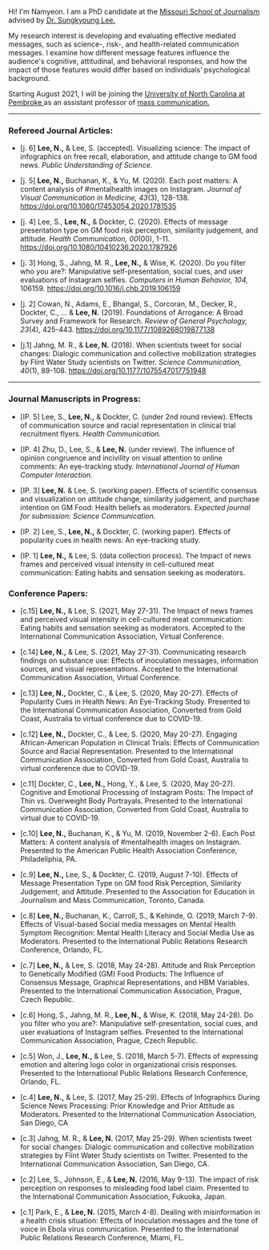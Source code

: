Hi! I'm Namyeon. I am a PhD candidate at the <a href="https://journalism.missouri.edu/" target="_blank">Missouri School of Journalism </a> advised by <a href="https://journalism.missouri.edu/staff/sungkyoung-lee/" target="_blank">Dr. Sungkyoung Lee. </a>

My research interest is developing and evaluating effective mediated messages, such as science-, risk-, and health-related communication messages. I examine how different message features influence the audience's cognitive, attitudinal, and behavioral responses, and how the impact of those features would differ based on individuals’ psychological background. 

Starting August 2021, I will be joining the <a href="https://www.uncp.edu/" target="_blank">University of North Carolina at Pembroke </a> as an assistant professor of <a href="https://www.uncp.edu/departments/mass-communication" target="_blank">mass communication. </a>  

* * *

### Refereed Journal Articles:

*   [j. 6] **Lee, N.,** & Lee, S. (accepted). Visualizing science: The impact of infographics on free recall, elaboration, and attitude change to GM food news. _Public Understanding of Science._

*   [j. 5] **Lee, N.,** Buchanan, K., & Yu, M. (2020). Each post matters: A content analysis of #mentalhealth images on Instagram. _Journal of Visual Communication in Medicine,_ _43_(3), 128-138. <a href="https://doi.org/10.1080/17453054.2020.1781535"> https://doi.org/10.1080/17453054.2020.1781535 </a> 

*   [j. 4] Lee, S., **Lee, N.,** & Dockter, C. (2020). Effects of message presentation type on GM food risk perception, similarity judgement, and attitude. _Health Communication,_ _00_(00), 1-11. <a href="https://doi.org/10.1080/10410236.2020.1787926"> https://doi.org/10.1080/10410236.2020.1787926 </a> 

*   [j. 3] Hong, S., Jahng, M. R., **Lee, N.,** & Wise, K. (2020). Do you filter who you are?: Manipulative self-presentation, social cues, and user evaluations of Instagram selfies. _Computers in Human Behavior,_ _104,_ 106159. <a href="https://www.sciencedirect.com/science/article/pii/S0747563219303711"> https://doi.org/10.1016/j.chb.2019.106159 </a> 

*   [j. 2] Cowan, N., Adams, E., Bhangal, S., Corcoran, M., Decker, R., Dockter, C., ... & **Lee, N.** (2019). Foundations of Arrogance: A Broad Survey and Framework for Research. _Review of General Psychology,_ _23_(4), 425-443. <a href="https://doi.org/10.1177/1089268019877138"> https://doi.org/10.1177/1089268019877138 </a> 

*   [j.1] Jahng, M. R., & **Lee, N.** (2018). When scientists tweet for social changes: Dialogic communication and collective mobilization strategies by Flint Water Study scientists on Twitter. _Science Communication,_ _40_(1), 89-108. <a href=" https://doi.org/10.1177/1075547017751948"> https://doi.org/10.1177/1075547017751948 </a>  

* * *

### Journal Manuscripts in Progress:


*   [IP. 5] Lee, S., **Lee, N.,** & Dockter, C. (under 2nd round review). Effects of communication source and racial representation in clinical trial recruitment flyers. _Health Communication._

*   [IP. 4] Zhu, D., Lee, S., & **Lee, N.** (under review). The influence of opinion congruence and incivility on visual attention to online comments: An eye-tracking study. _International Journal of Human Computer Interaction._ 

*   [IP. 3] **Lee, N.** & Lee, S. (working paper). Effects of scientific consensus and visualization on attitude change, similarity judgement, and purchase intention on GM Food: Health beliefs as moderators. _Expected journal for submission: Science Communication._

*   [IP. 2] Lee, S., **Lee, N.,** & Dockter, C. (working paper). Effects of popularity cues in health news: An eye-tracking study. 

*   [IP. 1] **Lee, N.,** & Lee, S. (data collection process). The Impact of news frames and perceived visual intensity in cell-cultured meat communication: Eating habits and sensation seeking as moderators.

### Conference Papers:

*   [c.15] **Lee, N.,** & Lee, S. (2021, May 27-31). The Impact of news frames and perceived visual intensity in cell-cultured meat communication: Eating habits and sensation seeking as moderators. Accepted to the International Communication Association, Virtual Conference. 

*   [c.14] **Lee, N.,** & Lee, S. (2021, May 27-31). Communicating research findings on substance use: Effects of inoculation messages, information sources, and visual representations. Accepted to the International Communication Association, Virtual Conference. 

*   [c.13] **Lee, N.,** Dockter, C., & Lee, S. (2020, May 20-27). Effects of Popularity Cues in Health News: An Eye-Tracking Study. Presented to the International Communication Association, Converted from Gold Coast, Australia to virtual conference due to COVID-19. 

*   [c.12] **Lee, N.,** Dockter, C., & Lee, S. (2020, May 20-27). Engaging African-American Population in Clinical Trials: Effects of Communication Source and Racial Representation. Presented to the International Communication Association, Converted from Gold Coast, Australia to virtual conference due to COVID-19. 

*   [c.11] Dockter, C., **Lee, N.,** Hong, Y., & Lee, S. (2020, May 20-27). Cognitive and Emotional Processing of Instagram Posts: The Impact of Thin vs. Overweight Body Portrayals. Presented to the International Communication Association, Converted from Gold Coast, Australia to virtual due to COVID-19.  

*   [c.10] **Lee, N.,** Buchanan, K., & Yu, M. (2019, November 2-6). Each Post Matters: A content analysis of #mentalhealth images on Instagram. Presented to the American Public Health Association Conference, Philadeliphia, PA. 

*   [c.9] **Lee, N.,** Lee, S., & Dockter, C. (2019, August 7-10). Effects of Message Presentation Type on GM food Risk Perception, Similarity Judgement, and Attitude. Presented to the Association for Education in Journalism and Mass Communication, Toronto, Canada. 

*   [c.8] **Lee, N.,** Buchanan, K., Carroll, S., & Kehinde, O. (2019, March 7-9). Effects of Visual-based Social media messages on Mental Health Symptom Recognition: Mental Health Literacy and Social Media Use as Moderators. Presented to the International Public Relations Research Conference, Orlando, FL. 

*   [c.7] **Lee, N.,** & Lee, S. (2018, May 24-28). Attitude and Risk Perception to Genetically Modified (GM) Food Products: The Influence of Consensus Message, Graphical Representations, and HBM Variables. Presented to the International Communication Association, Prague, Czech Republic. 

*   [c.6] Hong, S., Jahng, M. R., **Lee, N.,** & Wise, K. (2018, May 24-28). Do you filter who you are?: Manipulative self-presentation, social cues, and user evaluations of Instagram selfies. Presented to the International Communication Association, Prague, Czech Republic. 

*   [c.5] Won, J., **Lee, N.,** & Lee, S. (2018, March 5-7). Effects of expressing emotion and altering logo color in organizational crisis responses. Presented to the International Public Relations Research Conference, Orlando, FL. 

*   [c.4] **Lee, N.,** & Lee, S. (2017, May 25-29). Effects of Infographics During Science News Processing: Prior Knowledge and Prior Attitude as Moderators. Presented to the International Communication Association, San Diego, CA 

*   [c.3] Jahng, M. R., & **Lee, N.** (2017, May 25-29). When scientists tweet for social changes: Dialogic communication and collective mobilization strategies by Flint Water Study scientists on Twitter. Presented to the International Communication Association, San Diego, CA. 

*   [c.2] Lee, S., Johnson, E., & **Lee, N.** (2016, May 9-13). The impact of risk perception on responses to misleading food label claim. Presented to the International Communication Association, Fukuoka, Japan. 

*   [c.1] Park, E., & **Lee, N.** (2015, March 4-8). Dealing with misinformation in a health crisis situation: Effects of Inoculation messages and the tone of voice in Ebola virus communication. Presented to the International Public Relations Research Conference, Miami, FL.

<br>
<br>
